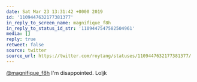 ```yaml
---
date: Sat Mar 23 13:31:42 +0000 2019
id: '1109447632177381377'
in_reply_to_screen_name: magnifique_f8h
in_reply_to_status_id_str: '1109447547582504961'
media: []
reply: true
retweet: false
source: twitter
source_url: https://twitter.com/roytang/statuses/1109447632177381377/
---
```


[@magnifique_f8h](https://twitter.com/magnifique_f8h/) I'm disappointed. Loljk